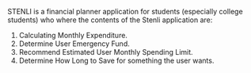 STENLI is a financial planner application for students (especially college students) who
where the contents of the Stenli application are:
1. Calculating Monthly Expenditure.
2. Determine User Emergency Fund.
3. Recommend Estimated User Monthly Spending Limit.
4. Determine How Long to Save for something the user wants.
